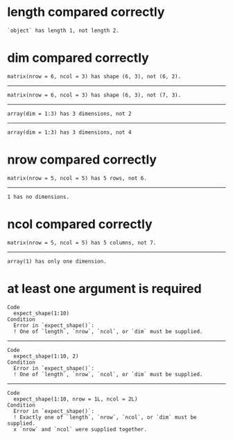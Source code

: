 # length compared correctly

    `object` has length 1, not length 2.

# dim compared correctly

    matrix(nrow = 6, ncol = 3) has shape (6, 3), not (6, 2).

---

    matrix(nrow = 6, ncol = 3) has shape (6, 3), not (7, 3).

---

    array(dim = 1:3) has 3 dimensions, not 2

---

    array(dim = 1:3) has 3 dimensions, not 4

# nrow compared correctly

    matrix(nrow = 5, ncol = 5) has 5 rows, not 6.

---

    1 has no dimensions.

# ncol compared correctly

    matrix(nrow = 5, ncol = 5) has 5 columns, not 7.

---

    array(1) has only one dimension.

# at least one argument is required

    Code
      expect_shape(1:10)
    Condition
      Error in `expect_shape()`:
      ! One of `length`, `nrow`, `ncol`, or `dim` must be supplied.

---

    Code
      expect_shape(1:10, 2)
    Condition
      Error in `expect_shape()`:
      ! One of `length`, `nrow`, `ncol`, or `dim` must be supplied.

---

    Code
      expect_shape(1:10, nrow = 1L, ncol = 2L)
    Condition
      Error in `expect_shape()`:
      ! Exactly one of `length`, `nrow`, `ncol`, or `dim` must be supplied.
      x `nrow` and `ncol` were supplied together.


